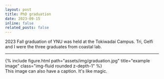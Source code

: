 ```yaml
---
layout: post
title: PhD graduation
date: 2023-09-15
inline: false
related_posts: false
---
```


2023 Fall graduation of YNU was held at the Tokiwadai Campus. Tri, Gelfi and I were the three graduates from coastal lab.

***

</div>
<div class="row">
    <div class="col-sm mt-3 mt-md-0">
        {% include figure.html path="assets/img/graduation.jpg" title="example image" class="img-fluid rounded z-depth-1" %}
    </div>
</div>
<div class="caption">
    This image can also have a caption. It's like magic.
</div>
